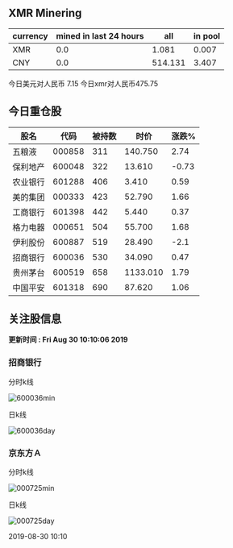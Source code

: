 ## XMR Minering

|currency|mined in last 24 hours|all|in pool|
|---|---|---|---|
|XMR|0.0|1.081|0.007|
|CNY|0.0|514.131|3.407|

今日美元对人民币 7.15	今日xmr对人民币475.75


## 今日重仓股 

|股名|代码|被持数|时价|涨跌%|
|---|---|---|---|---|
|五粮液|000858|311|140.750|2.74|
|保利地产|600048|322|13.610|-0.73|
|农业银行|601288|406|3.410|0.59|
|美的集团|000333|423|52.790|1.66|
|工商银行|601398|442|5.440|0.37|
|格力电器|000651|504|55.700|1.68|
|伊利股份|600887|519|28.490|-2.1|
|招商银行|600036|530|34.090|0.47|
|贵州茅台|600519|658|1133.010|1.79|
|中国平安|601318|690|87.620|1.06|

## 关注股信息
**更新时间 : Fri Aug 30 10:10:06 2019**
### 招商银行 
分时k线

![600036min](http://image.sinajs.cn/newchart/min/n/sh600036.gif)

日k线

![600036day](http://image.sinajs.cn/newchart/daily/n/sh600036.gif)

### 京东方Ａ 
分时k线

![000725min](http://image.sinajs.cn/newchart/min/n/sz000725.gif)

日k线

![000725day](http://image.sinajs.cn/newchart/daily/n/sz000725.gif)

2019-08-30 10:10